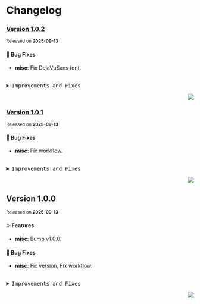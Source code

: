 # Changelog

### [Version&nbsp;1.0.2](https://github.com/canisminor1990/factorio-better-chinese-fonts/compare/v1.0.1...v1.0.2)
<sup>Released on **2025-09-13**</sup>


#### 🐛 Bug Fixes

- **misc**: Fix DejaVuSans font.


<br/>



<details>
<summary><kbd>Improvements and Fixes</kbd></summary>



#### What's fixed

* **misc**: Fix DejaVuSans font ([0a791ee](https://github.com/canisminor1990/factorio-better-chinese-fonts/commit/0a791ee))

</details>


<div align="right">

[![](https://img.shields.io/badge/-BACK_TO_TOP-151515?style=flat-square)](#readme-top)

</div>

### [Version&nbsp;1.0.1](https://github.com/canisminor1990/factorio-better-chinese-fonts/compare/v1.0.0...v1.0.1)
<sup>Released on **2025-09-13**</sup>


#### 🐛 Bug Fixes

- **misc**: Fix workflow.


<br/>



<details>
<summary><kbd>Improvements and Fixes</kbd></summary>



#### What's fixed

* **misc**: Fix workflow ([31dd070](https://github.com/canisminor1990/factorio-better-chinese-fonts/commit/31dd070))

</details>


<div align="right">

[![](https://img.shields.io/badge/-BACK_TO_TOP-151515?style=flat-square)](#readme-top)

</div>

## Version&nbsp;1.0.0
<sup>Released on **2025-09-13**</sup>


#### ✨ Features

- **misc**: Bump v1.0.0.


#### 🐛 Bug Fixes

- **misc**: Fix version, Fix workflow.


<br/>



<details>
<summary><kbd>Improvements and Fixes</kbd></summary>



#### What's improved

* **misc**: Bump v1.0.0 ([fb6a9ee](https://github.com/canisminor1990/factorio-better-chinese-fonts/commit/fb6a9ee))


#### What's fixed

* **misc**: Fix version ([14c6ff8](https://github.com/canisminor1990/factorio-better-chinese-fonts/commit/14c6ff8))
* **misc**: Fix workflow ([6914724](https://github.com/canisminor1990/factorio-better-chinese-fonts/commit/6914724))

</details>


<div align="right">

[![](https://img.shields.io/badge/-BACK_TO_TOP-151515?style=flat-square)](#readme-top)

</div>
